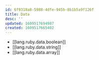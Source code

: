 ```yaml
---
id: 6f9318a8-5988-4dfe-945b-8b1b5a9f126f
title: Data
desc: ''
updated: 1609517694987
created: 1609517665402
---
```


- [[lang.ruby.data.boolean]]
- [[lang.ruby.data.string]]
- [[lang.ruby.data.array]]
